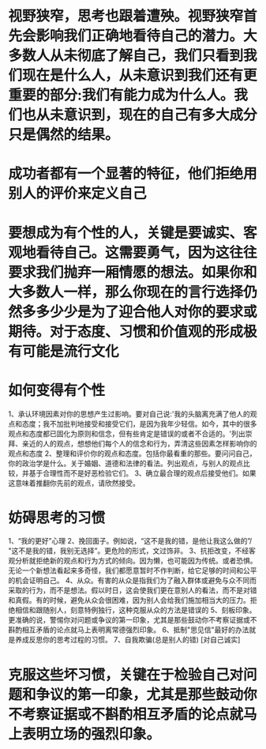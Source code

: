 # 视野狭窄，思考也跟着遭殃。视野狭窄首先会影响我们正确地看待自己的潜力。大多数人从未彻底了解自己，我们只看到我们现在是什么人，从未意识到我们还有更重要的部分:我们有能力成为什么人。我们也从未意识到，现在的自己有多大成分只是偶然的结果。

# 成功者都有一个显著的特征，他们拒绝用别人的评价来定义自己

# 要想成为有个性的人，关键是要诚实、客观地看待自己。这需要勇气，因为这往往要求我们抛弃一厢情愿的想法。如果你和大多数人一样，那么你现在的言行选择仍然多多少少是为了迎合他人对你的要求或期待。对于态度、习惯和价值观的形成极有可能是流行文化

# 如何变得有个性
1、承认环境因素对你的思想产生过影响。要对自己说:'我的头脑离充满了他人的观点和态度；我不加批判地接受和接受它们，是因为我年少轻信。如今，其中的很多观点和态度都已固化为原则和信念，但有些肯定是错误的或者不合适的。'列出崇拜、亲近的人的观点，想想他们每个人的信念和行为，弄清这些因素怎样影响你的观点和态度
2、整理和评价你的观点和态度。包括你最看重的那些。要问问自己，你的政治学是什么。关于婚姻、道德和法律的看法。列出观点，与别人的观点比较，并基于合理性而不是好恶检验它们。
3、确立最合理的观点后接受他们。如果这意味着推翻你先前的观点，请欣然接受。

# 妨碍思考的习惯
1、“我的更好”心理
2、挽回面子。例如说，“这不是我的错，是他让我这么做的”/ "这不是我的错，我别无选择”。更危险的形式，文过饰非。
3、抗拒改变，不经客观分析就拒绝新的观点和行为方式的倾向。因为懒，也可能因为传统。或者恐惧。无论一个新想法看起来多奇怪，我们都愿意暂时不作判断，给它足够的时间和公平的机会证明自己。
4、从众。有害的从众是指我们为了融入群体或避免与众不同而采取的行为，而不是想法。假以时日，这会使我们更在意别人的看法，而不是对错和真假。有的时候，避免从众会很困难，因为别人会给我们施加相当大的压力。拒绝相信和跟随别人，刻意特例独行，这种克服从众的方法是错误的
5、刻板印象。更准确的说，警惕你对问题或争议的第一印象，尤其是那些鼓动你不考察证据或不斟酌相互矛盾的论点就马上表明离常德强烈印象。
6、抵制"思见信"最好的办法就是养成反思你的思考过程的习惯。
7、自我欺骗(总是别人的错) [对自己诚实]
 
 
 # 克服这些坏习惯，关键在于检验自己对问题和争议的第一印象，尤其是那些鼓动你不考察证据或不斟酌相互矛盾的论点就马上表明立场的强烈印象。



